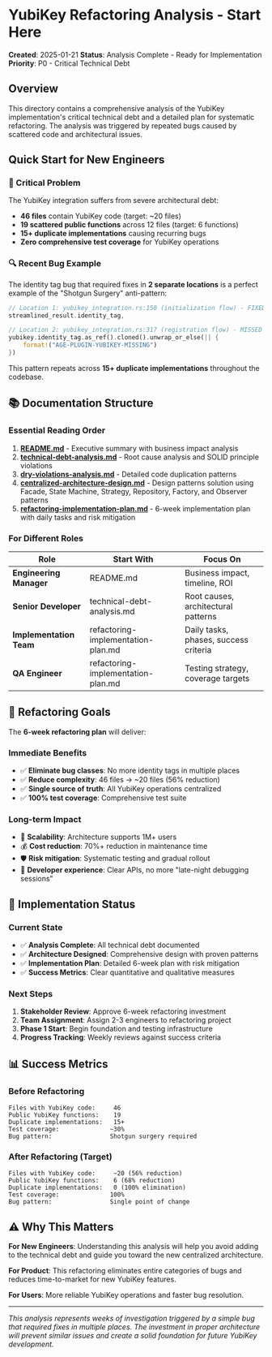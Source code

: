 # YubiKey Refactoring Analysis - Start Here

**Created**: 2025-01-21
**Status**: Analysis Complete - Ready for Implementation
**Priority**: P0 - Critical Technical Debt

## Overview

This directory contains a comprehensive analysis of the YubiKey implementation's critical technical debt and a detailed plan for systematic refactoring. The analysis was triggered by repeated bugs caused by scattered code and architectural issues.

## Quick Start for New Engineers

### 🚨 Critical Problem

The YubiKey integration suffers from severe architectural debt:
- **46 files** contain YubiKey code (target: ~20 files)
- **19 scattered public functions** across 12 files (target: 6 functions)
- **15+ duplicate implementations** causing recurring bugs
- **Zero comprehensive test coverage** for YubiKey operations

### 🔍 Recent Bug Example

The identity tag bug that required fixes in **2 separate locations** is a perfect example of the "Shotgun Surgery" anti-pattern:

```rust
// Location 1: yubikey_integration.rs:150 (initialization flow) - FIXED
streamlined_result.identity_tag,

// Location 2: yubikey_integration.rs:317 (registration flow) - MISSED initially
yubikey.identity_tag.as_ref().cloned().unwrap_or_else(|| {
    format!("AGE-PLUGIN-YUBIKEY-MISSING")
})
```

This pattern repeats across **15+ duplicate implementations** throughout the codebase.

## 📚 Documentation Structure

### Essential Reading Order

1. **[README.md](./README.md)** - Executive summary with business impact analysis
2. **[technical-debt-analysis.md](./technical-debt-analysis.md)** - Root cause analysis and SOLID principle violations
3. **[dry-violations-analysis.md](./dry-violations-analysis.md)** - Detailed code duplication patterns
4. **[centralized-architecture-design.md](./centralized-architecture-design.md)** - Design patterns solution using Facade, State Machine, Strategy, Repository, Factory, and Observer patterns
5. **[refactoring-implementation-plan.md](./refactoring-implementation-plan.md)** - 6-week implementation plan with daily tasks and risk mitigation

### For Different Roles

| Role | Start With | Focus On |
|------|------------|----------|
| **Engineering Manager** | README.md | Business impact, timeline, ROI |
| **Senior Developer** | technical-debt-analysis.md | Root causes, architectural patterns |
| **Implementation Team** | refactoring-implementation-plan.md | Daily tasks, phases, success criteria |
| **QA Engineer** | refactoring-implementation-plan.md | Testing strategy, coverage targets |

## 🎯 Refactoring Goals

The **6-week refactoring plan** will deliver:

### Immediate Benefits
- ✅ **Eliminate bug classes**: No more identity tags in multiple places
- ✅ **Reduce complexity**: 46 files → ~20 files (56% reduction)
- ✅ **Single source of truth**: All YubiKey operations centralized
- ✅ **100% test coverage**: Comprehensive test suite

### Long-term Impact
- 🚀 **Scalability**: Architecture supports 1M+ users
- 💰 **Cost reduction**: 70%+ reduction in maintenance time
- 🛡️ **Risk mitigation**: Systematic testing and gradual rollout
- 👥 **Developer experience**: Clear APIs, no more "late-night debugging sessions"

## 🚀 Implementation Status

### Current State
- ✅ **Analysis Complete**: All technical debt documented
- ✅ **Architecture Designed**: Comprehensive design with proven patterns
- ✅ **Implementation Plan**: Detailed 6-week plan with risk mitigation
- ✅ **Success Metrics**: Clear quantitative and qualitative measures

### Next Steps
1. **Stakeholder Review**: Approve 6-week refactoring investment
2. **Team Assignment**: Assign 2-3 engineers to refactoring project
3. **Phase 1 Start**: Begin foundation and testing infrastructure
4. **Progress Tracking**: Weekly reviews against success criteria

## 📊 Success Metrics

### Before Refactoring
```
Files with YubiKey code:     46
Public YubiKey functions:    19
Duplicate implementations:   15+
Test coverage:              ~30%
Bug pattern:                Shotgun surgery required
```

### After Refactoring (Target)
```
Files with YubiKey code:     ~20 (56% reduction)
Public YubiKey functions:    6 (68% reduction)
Duplicate implementations:   0 (100% elimination)
Test coverage:              100%
Bug pattern:                Single point of change
```

## ⚠️ Why This Matters

**For New Engineers**: Understanding this analysis will help you avoid adding to the technical debt and guide you toward the new centralized architecture.

**For Product**: This refactoring eliminates entire categories of bugs and reduces time-to-market for new YubiKey features.

**For Users**: More reliable YubiKey operations and faster bug resolution.

---

*This analysis represents weeks of investigation triggered by a simple bug that required fixes in multiple places. The investment in proper architecture will prevent similar issues and create a solid foundation for future YubiKey development.*